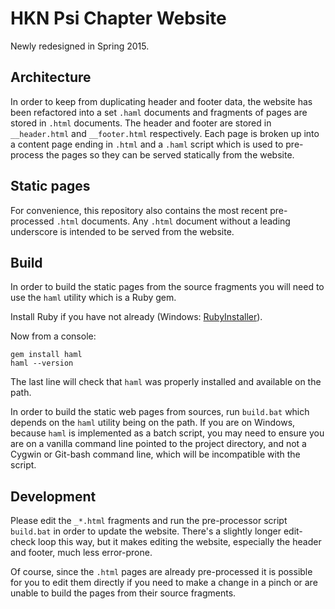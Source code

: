 # HKN Psi Chapter Website

Newly redesigned in Spring 2015.

## Architecture

In order to keep from duplicating header and footer data,
the website has been refactored into a set `.haml` documents
and fragments of pages are stored in `.html` documents.
The header and footer are stored in `__header.html` and `__footer.html`
respectively. Each page is broken up into a content page ending in `.html`
and a `.haml` script which is used to pre-process the pages so they can be
served statically from the website.

## Static pages

For convenience, this repository also contains the most recent pre-processed `.html` documents.
Any `.html` document without a leading underscore is intended to be served from the website.

## Build

In order to build the static pages from the source fragments you will need to use the `haml` utility
which is a Ruby gem.

Install Ruby if you have not already (Windows: [RubyInstaller](http://rubyinstaller.org/)).

Now from a console:

```
gem install haml
haml --version
```

The last line will check that `haml` was properly installed and available on the path.

In order to build the static web pages from sources, run `build.bat` which depends on the `haml`
utility being on the path. If you are on Windows, because `haml` is implemented as a batch script,
you may need to ensure you are on a vanilla command line pointed to the project directory,
and not a Cygwin or Git-bash command line, which will be incompatible with the script.

## Development

Please edit the `_*.html` fragments and run the pre-processor script `build.bat` in order
to update the website. There's a slightly longer edit-check loop this way, but it makes
editing the website, especially the header and footer, much less error-prone.

Of course, since the `.html` pages are already pre-processed it is possible for you to edit them
directly if you need to make a change in a pinch or are unable to build the pages from their source
fragments.

